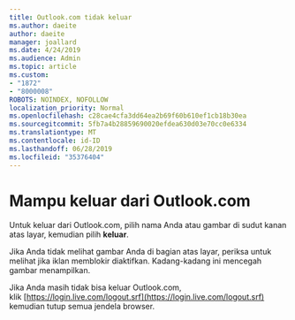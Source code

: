 ```yaml
---
title: Outlook.com tidak keluar
ms.author: daeite
author: daeite
manager: joallard
ms.date: 4/24/2019
ms.audience: Admin
ms.topic: article
ms.custom:
- "1872"
- "8000008"
ROBOTS: NOINDEX, NOFOLLOW
localization_priority: Normal
ms.openlocfilehash: c28cae4cfa3dd64ea2b69f60b610ef1cb18b30ea
ms.sourcegitcommit: 5fb7a4b28859690020efdea630d03e70cc0e6334
ms.translationtype: MT
ms.contentlocale: id-ID
ms.lasthandoff: 06/28/2019
ms.locfileid: "35376404"
---
```

# <a name="unable-to-sign-out-of-outlookcom"></a>Mampu keluar dari Outlook.com

Untuk keluar dari Outlook.com, pilih nama Anda atau gambar di sudut kanan atas layar, kemudian pilih **keluar**.

Jika Anda tidak melihat gambar Anda di bagian atas layar, periksa untuk melihat jika iklan memblokir diaktifkan. Kadang-kadang ini mencegah gambar menampilkan.

Jika Anda masih tidak bisa keluar Outlook.com, klik [https://login.live.com/logout.srf](https://login.live.com/logout.srf) kemudian tutup semua jendela browser.